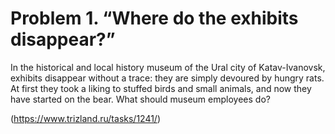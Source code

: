 # Problem 1. “Where do the exhibits disappear?”

In the historical and local history museum of the Ural city of Katav-Ivanovsk, exhibits disappear without a trace: they are simply devoured by hungry rats. At first they took a liking to stuffed birds and small animals, and now they have started on the bear. What should museum employees do?

(https://www.trizland.ru/tasks/1241/)